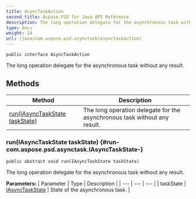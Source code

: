 ```yaml
---
title: AsyncTaskAction
second_title: Aspose.PSD for Java API Reference
description: The long operation delegate for the asynchronous task without any result.
type: docs
weight: 14
url: /java/com.aspose.psd.asynctask/asynctaskaction/
---
```

```
public interface AsyncTaskAction
```

The long operation delegate for the asynchronous task without any result.
## Methods

| Method | Description |
| --- | --- |
| [run(IAsyncTaskState taskState)](#run-com.aspose.psd.asynctask.IAsyncTaskState-) | The long operation delegate for the asynchronous task without any result. |
### run(IAsyncTaskState taskState) {#run-com.aspose.psd.asynctask.IAsyncTaskState-}
```
public abstract void run(IAsyncTaskState taskState)
```


The long operation delegate for the asynchronous task without any result.

**Parameters:**
| Parameter | Type | Description |
| --- | --- | --- |
| taskState | [IAsyncTaskState](../../com.aspose.psd.asynctask/iasynctaskstate) | State of the asynchronous task. |

